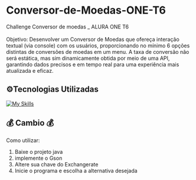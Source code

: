 # Conversor-de-Moedas-ONE-T6
Challenge Conversor de moedas _ ALURA ONE T6 <br>
<br>Objetivo: Desenvolver um Conversor de Moedas que ofereça interação textual (via console) com os usuários, proporcionando no mínimo 6 opções distintas de conversões de moedas em um menu. A taxa de conversão não será estática, mas sim dinamicamente obtida por meio de uma API, garantindo dados precisos e em tempo real para uma experiência mais atualizada e eficaz.<br>

<h2>⚙️Tecnologias Utilizadas</h2>

[![My Skills](https://skillicons.dev/icons?i=java&theme=light)](https://skillicons.dev)

## :moneybag:     Cambio     :moneybag:
Como utilizar: <br>
1. Baixe o projeto java
2. implemente o Gson
3. Altere sua chave do Exchangerate
4. Inicie o programa e escolha a alternativa desejada

